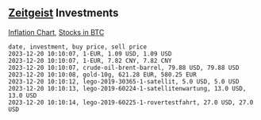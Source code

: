 ## [Zeitgeist](index.html) Investments

[Inflation Chart](https://inflationchart.com),
[Stocks in BTC](https://stonksinbtc.xyz/)

```
date, investment, buy price, sell price
2023-12-20 10:10:07, 1-EUR, 1.09 USD, 1.09 USD
2023-12-20 10:10:07, 1-EUR, 7.82 CNY, 7.82 CNY
2023-12-20 10:10:07, crude-oil-brent-barrel, 79.88 USD, 79.88 USD
2023-12-20 10:10:08, gold-10g, 621.28 EUR, 580.25 EUR
2023-12-20 10:10:12, lego-2019-30365-1-satellit, 5.0 USD, 5.0 USD
2023-12-20 10:10:13, lego-2019-60224-1-satellitenwartung, 13.0 USD, 13.0 USD
2023-12-20 10:10:14, lego-2019-60225-1-rovertestfahrt, 27.0 USD, 27.0 USD
```
